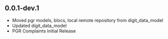 
## 0.0.1-dev.1

* Moved pgr models, blocs, local remote repository from digit_data_model
* Updated digit_data_model
* PGR Complaints Initial Release